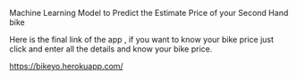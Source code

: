 Machine Learning Model to Predict the  Estimate Price of your Second Hand bike



Here is the final link of the app , if you want to know your bike price just click and enter all the details and know your bike price.

 
https://bikeyo.herokuapp.com/

